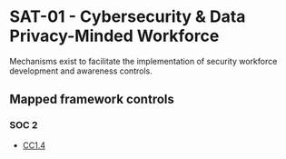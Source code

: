 # SAT-01 - Cybersecurity & Data Privacy-Minded Workforce
Mechanisms exist to facilitate the implementation of security workforce development and awareness controls. 
## Mapped framework controls
### SOC 2
- [CC1.4](../soc2/cc14.md)